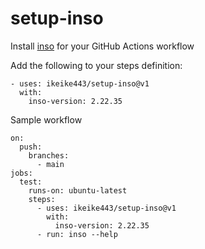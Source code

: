 # setup-inso
Install [inso](https://insomnia.rest/products/inso) for your GitHub Actions workflow

Add the following to your steps definition:

```
- uses: ikeike443/setup-inso@v1
  with:
    inso-version: 2.22.35
```
    
Sample workflow
```
on:
  push:
    branches:
      - main
jobs:
  test:
    runs-on: ubuntu-latest
    steps:
      - uses: ikeike443/setup-inso@v1
        with:
          inso-version: 2.22.35
      - run: inso --help
```
